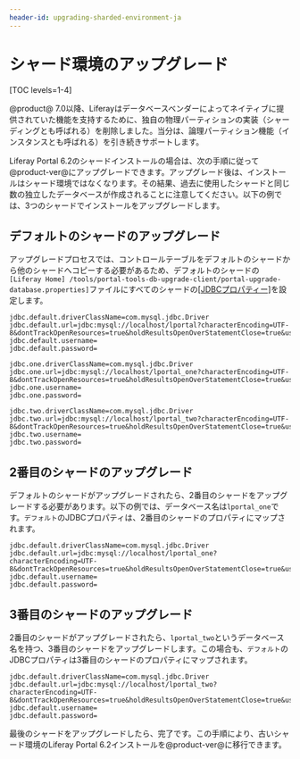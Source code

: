 ```yaml
---
header-id: upgrading-sharded-environment-ja
---
```


# シャード環境のアップグレード

[TOC levels=1-4]

@product@ 7.0以降、Liferayはデータベースベンダーによってネイティブに提供されていた機能を支持するために、独自の物理パーティションの実装（シャーディングとも呼ばれる）を削除しました。当分は、論理パーティション機能（インスタンスとも呼ばれる）を引き続きサポートします。

Liferay Portal 6.2のシャードインストールの場合は、次の手順に従って@product-ver@にアップグレードできます。アップグレード後は、インストールはシャード環境ではなくなります。その結果、過去に使用したシャードと同じ数の独立したデータベースが作成されることに注意してください。以下の例では、3つのシャードでインストールをアップグレードします。

## デフォルトのシャードのアップグレード

アップグレードプロセスでは、コントロールテーブルをデフォルトのシャードから他のシャードへコピーする必要があるため、デフォルトのシャードの`[Liferay Home] /tools/portal-tools-db-upgrade-client/portal-upgrade-database.properties]`ファイルにすべてのシャードの[[JDBCプロパティー]](/discover/deployment/-/knowledge_base/7-1/running-the-upgrade-ja#configuring-portal-upgrade-database-properties)を設定します。 

    jdbc.default.driverClassName=com.mysql.jdbc.Driver
    jdbc.default.url=jdbc:mysql://localhost/lportal?characterEncoding=UTF-8&dontTrackOpenResources=true&holdResultsOpenOverStatementClose=true&useFastDateParsing=false&useUnicode=true
    jdbc.default.username=
    jdbc.default.password=
    
    jdbc.one.driverClassName=com.mysql.jdbc.Driver
    jdbc.one.url=jdbc:mysql://localhost/lportal_one?characterEncoding=UTF-8&dontTrackOpenResources=true&holdResultsOpenOverStatementClose=true&useFastDateParsing=false&useUnicode=true
    jdbc.one.username=
    jdbc.one.password=
    
    jdbc.two.driverClassName=com.mysql.jdbc.Driver
    jdbc.two.url=jdbc:mysql://localhost/lportal_two?characterEncoding=UTF-8&dontTrackOpenResources=true&holdResultsOpenOverStatementClose=true&useFastDateParsing=false&useUnicode=true
    jdbc.two.username=
    jdbc.two.password=

## 2番目のシャードのアップグレード

デフォルトのシャードがアップグレードされたら、2番目のシャードをアップグレードする必要があります。以下の例では、データベース名は`lportal_one`です。`デフォルト`のJDBCプロパティは、2番目のシャードのプロパティにマップされます。

    jdbc.default.driverClassName=com.mysql.jdbc.Driver
    jdbc.default.url=jdbc:mysql://localhost/lportal_one?characterEncoding=UTF-8&dontTrackOpenResources=true&holdResultsOpenOverStatementClose=true&useFastDateParsing=false&useUnicode=true
    jdbc.default.username=
    jdbc.default.password=

## 3番目のシャードのアップグレード

2番目のシャードがアップグレードされたら、`lportal_two`というデータベース名を持つ、3番目のシャードをアップグレードします。この場合も、`デフォルト`のJDBCプロパティは3番目のシャードのプロパティにマップされます。

    jdbc.default.driverClassName=com.mysql.jdbc.Driver
    jdbc.default.url=jdbc:mysql://localhost/lportal_two?characterEncoding=UTF-8&dontTrackOpenResources=true&holdResultsOpenOverStatementClose=true&useFastDateParsing=false&useUnicode=true
    jdbc.default.username=
    jdbc.default.password=

最後のシャードをアップグレードしたら、完了です。この手順により、古いシャード環境のLiferay Portal 6.2インストールを@product-ver@に移行できます。
